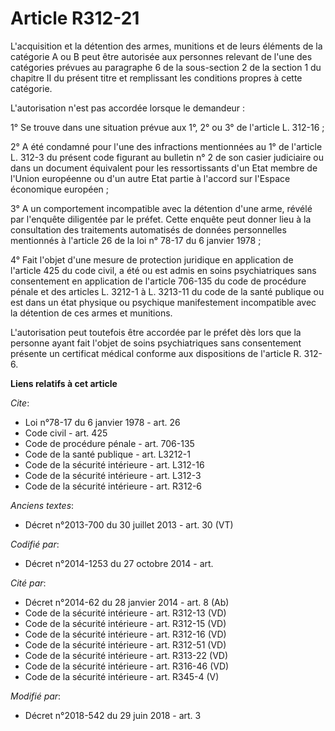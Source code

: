 # Article R312-21

L'acquisition et la détention des armes, munitions et de leurs éléments de la catégorie A ou B peut être autorisée aux
personnes relevant de l'une des catégories prévues au paragraphe 6 de la sous-section 2 de la section 1 du chapitre II du
présent titre et remplissant les conditions propres à cette catégorie. 

L'autorisation n'est pas accordée lorsque le demandeur : 

1° Se trouve dans une situation prévue aux 1°, 2° ou 3° de l'article L. 312-16 ; 

2° A été condamné pour l'une des infractions mentionnées au 1° de l'article L. 312-3 du présent code figurant au bulletin n°
2 de son casier judiciaire ou dans un document équivalent pour les ressortissants d'un Etat membre de l'Union européenne ou
d'un autre Etat partie à l'accord sur l'Espace économique européen ; 

3° A un comportement incompatible avec la détention d'une arme, révélé par l'enquête diligentée par le préfet. Cette enquête
peut donner lieu à la consultation des traitements automatisés de données personnelles mentionnés à l'article 26 de la loi n°
78-17 du 6 janvier 1978 ; 

4° Fait l'objet d'une mesure de protection juridique en application de l'article 425 du code civil, a été ou est admis en
soins psychiatriques sans consentement en application de l'article 706-135 du code de procédure pénale et des articles L.
3212-1 à L. 3213-11 du code de la santé publique ou est dans un état physique ou psychique manifestement incompatible avec la
détention de ces armes et munitions. 

L'autorisation peut toutefois être accordée par le préfet dès lors que la personne ayant fait l'objet de soins psychiatriques
sans consentement présente un certificat médical conforme aux dispositions de l'article R. 312-6.

**Liens relatifs à cet article**

_Cite_:

  - Loi n°78-17 du 6 janvier 1978 - art. 26
  - Code civil - art. 425
  - Code de procédure pénale - art. 706-135
  - Code de la santé publique - art. L3212-1
  - Code de la sécurité intérieure - art. L312-16
  - Code de la sécurité intérieure - art. L312-3
  - Code de la sécurité intérieure - art. R312-6

_Anciens textes_:

  - Décret n°2013-700 du 30 juillet 2013 - art. 30 (VT)

_Codifié par_:

  - Décret n°2014-1253 du 27 octobre 2014 - art.

_Cité par_:

  - Décret n°2014-62 du 28 janvier 2014 - art. 8 (Ab)
  - Code de la sécurité intérieure - art. R312-13 (VD)
  - Code de la sécurité intérieure - art. R312-15 (VD)
  - Code de la sécurité intérieure - art. R312-16 (VD)
  - Code de la sécurité intérieure - art. R312-51 (VD)
  - Code de la sécurité intérieure - art. R313-22 (VD)
  - Code de la sécurité intérieure - art. R316-46 (VD)
  - Code de la sécurité intérieure - art. R345-4 (V)

_Modifié par_:

  - Décret n°2018-542 du 29 juin 2018 - art. 3
